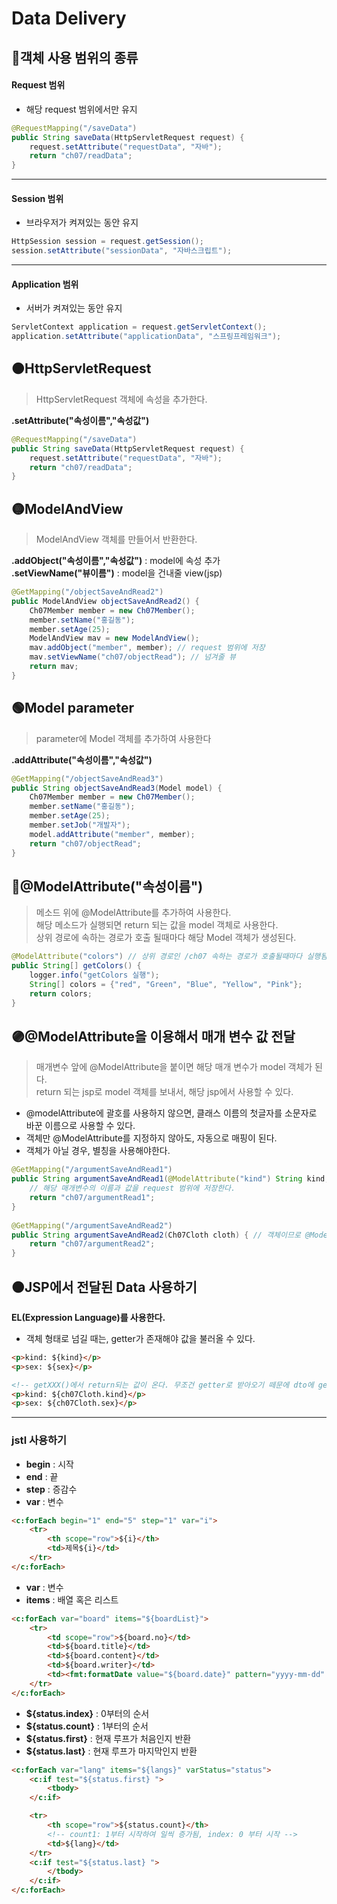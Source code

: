 
# Data Delivery

## 🔴객체 사용 범위의 종류
#### Request 범위
- 해당 request 범위에서만 유지
```java
@RequestMapping("/saveData")
public String saveData(HttpServletRequest request) {
	request.setAttribute("requestData", "자바");
	return "ch07/readData";
}
```
<hr/>

#### Session 범위
- 브라우저가 켜져있는 동안 유지
```java
HttpSession session = request.getSession();
session.setAttribute("sessionData", "자바스크립트");
```
<hr/>

#### Application 범위
- 서버가 켜져있는 동안 유지
```java
ServletContext application = request.getServletContext();
application.setAttribute("applicationData", "스프링프레임워크");
```
## 🟠HttpServletRequest 
> HttpServletRequest 객체에 속성을 추가한다.

**.setAttribute("속성이름","속성값")**
```java
@RequestMapping("/saveData")
public String saveData(HttpServletRequest request) {
	request.setAttribute("requestData", "자바");
	return "ch07/readData";
}
```

## 🟡ModelAndView
> ModelAndView 객체를 만들어서 반환한다.
 
**.addObject("속성이름","속성값")** : model에 속성 추가   
**.setViewName("뷰이름")** : model을 건내줄 view(jsp)   
```java
@GetMapping("/objectSaveAndRead2")
public ModelAndView objectSaveAndRead2() {
	Ch07Member member = new Ch07Member();
	member.setName("홍길동");
	member.setAge(25);
	ModelAndView mav = new ModelAndView();
	mav.addObject("member", member); // request 범위에 저장
	mav.setViewName("ch07/objectRead"); // 넘겨줄 뷰
	return mav;
}
```



## 🟢Model parameter
> parameter에 Model 객체를 추가하여 사용한다

**.addAttribute("속성이름","속성값")**
```java
@GetMapping("/objectSaveAndRead3")
public String objectSaveAndRead3(Model model) {
	Ch07Member member = new Ch07Member();
	member.setName("홍길동");
	member.setAge(25);
	member.setJob("개발자");
	model.addAttribute("member", member);
	return "ch07/objectRead";
}
```

## 🔵@ModelAttribute("속성이름")
> 메소드 위에 @ModelAttribute를 추가하여 사용한다.   
> 해당 메소드가 실행되면 return 되는 값을  model 객체로 사용한다.   
> 상위 경로에 속하는 경로가 호출 될때마다 해당 Model 객체가 생성된다.   
```java
@ModelAttribute("colors") // 상위 경로인 /ch07 속하는 경로가 호출될때마다 실행됨. request 범위에 저장
public String[] getColors() {
	logger.info("getColors 실행");
	String[] colors = {"red", "Green", "Blue", "Yellow", "Pink"};
	return colors;
}
```

## 🟣@ModelAttribute을 이용해서 매개 변수 값 전달
> 매개변수 앞에 @ModelAttribute을 붙이면 해당 매개 변수가 model 객체가 된다.   
> return 되는 jsp로 model 객체를 보내서, 해당 jsp에서  사용할 수 있다.   
- @modelAttribute에 괄호를 사용하지 않으면, 클래스 이름의 첫글자를 소문자로 바꾼 이름으로 사용할 수 있다.   
- 객체만 @ModelAttribute를 지정하지 않아도, 자동으로 매핑이 된다.
- 객체가 아닐 경우, 별칭을 사용해야한다.

```java
@GetMapping("/argumentSaveAndRead1")
public String argumentSaveAndRead1(@ModelAttribute("kind") String kind, @ModelAttribute("sex") String sex){ 
	// 해당 매개변수의 이름과 값을 request 범위에 저장한다.
	return "ch07/argumentRead1";
}
	
@GetMapping("/argumentSaveAndRead2")
public String argumentSaveAndRead2(Ch07Cloth cloth) { // 객체이므로 @ModelAttribute 안써도됨.
	return "ch07/argumentRead2";
}
```

## 🟤JSP에서 전달된 Data 사용하기
**EL(Expression Language)를 사용한다.**
- 객체 형태로 넘길 때는, getter가 존재해야 값을 불러올 수 있다.
```html
<p>kind: ${kind}</p>
<p>sex: ${sex}</p>

<!-- getXXX()에서 return되는 값이 온다. 무조건 getter로 받아오기 떼문에 dto에 getter가 있어야한다. -->
<p>kind: ${ch07Cloth.kind}</p>
<p>sex: ${ch07Cloth.sex}</p>
```
<hr />

### jstl 사용하기
- **begin** : 시작
- **end** : 끝
- **step** : 증감수
- **var** : 변수
```html
<c:forEach begin="1" end="5" step="1" var="i">
	<tr>
		<th scope="row">${i}</th>
		<td>제목${i}</td>
	</tr>
</c:forEach>
````
- **var** : 변수
- **items** : 배열 혹은 리스트
```html
<c:forEach var="board" items="${boardList}">
	<tr>
		<td scope="row">${board.no}</td>
		<td>${board.title}</td>
		<td>${board.content}</td>
		<td>${board.writer}</td>
		<td><fmt:formatDate value="${board.date}" pattern="yyyy-mm-dd" /></td>
	</tr>
</c:forEach>
```
- **${status.index}** :  0부터의 순서 
- **${status.count}** : 1부터의 순서
- **${status.first}** : 현재 루프가 처음인지 반환 
- **${status.last}** : 현재 루프가 마지막인지 반환 

```html
<c:forEach var="lang" items="${langs}" varStatus="status">
	<c:if test="${status.first} ">
		<tbody>
	</c:if>

	<tr>
		<th scope="row">${status.count}</th>
		<!-- count1: 1부터 시작하여 일씩 증가됨, index: 0 부터 시작 -->
		<td>${lang}</td>
	</tr>
	<c:if test="${status.last} ">
		</tbody>
	</c:if>
</c:forEach>
```